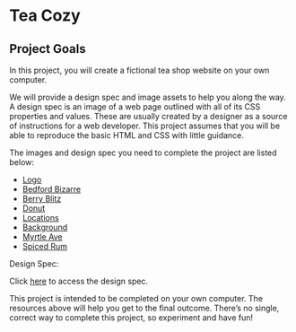 # Tea Cozy

## Project Goals
In this project, you will create a fictional tea shop website on your own computer.

We will provide a design spec and image assets to help you along the way. A design spec is an image of a web page outlined with all of its CSS properties and values. These are usually created by a designer as a source of instructions for a web developer. This project assumes that you will be able to reproduce the basic HTML and CSS with little guidance.

The images and design spec you need to complete the project are listed below:
* [Logo](https://content.codecademy.com/courses/freelance-1/unit-4/img-tea-cozy-logo.png?_gl=1*1a18xq5*_ga*Nzk0ODQ0MTUuMTY1MTkyMDQwNQ..*_ga_3LRZM6TM9L*MTY1ODkzMTMwMy45MC4xLjE2NTg5MzE3NDkuNTY.)
* [Bedford Bizarre](https://content.codecademy.com/courses/freelance-1/unit-4/img-bedford-bizarre.jpg?_gl=1*1a18xq5*_ga*Nzk0ODQ0MTUuMTY1MTkyMDQwNQ..*_ga_3LRZM6TM9L*MTY1ODkzMTMwMy45MC4xLjE2NTg5MzE3NDkuNTY.)
* [Berry Blitz](https://content.codecademy.com/courses/freelance-1/unit-4/img-berryblitz.jpg?_gl=1*1a18xq5*_ga*Nzk0ODQ0MTUuMTY1MTkyMDQwNQ..*_ga_3LRZM6TM9L*MTY1ODkzMTMwMy45MC4xLjE2NTg5MzE3NDkuNTY.)
* [Donut](https://content.codecademy.com/courses/freelance-1/unit-4/img-donut.jpg?_gl=1*1a18xq5*_ga*Nzk0ODQ0MTUuMTY1MTkyMDQwNQ..*_ga_3LRZM6TM9L*MTY1ODkzMTMwMy45MC4xLjE2NTg5MzE3NDkuNTY.)
* [Locations](https://content.codecademy.com/courses/freelance-1/unit-4/img-locations-background.jpg?_gl=1*1a18xq5*_ga*Nzk0ODQ0MTUuMTY1MTkyMDQwNQ..*_ga_3LRZM6TM9L*MTY1ODkzMTMwMy45MC4xLjE2NTg5MzE3NDkuNTY.)
* [Background](https://content.codecademy.com/courses/freelance-1/unit-4/img-mission-background.jpg?_gl=1*1a18xq5*_ga*Nzk0ODQ0MTUuMTY1MTkyMDQwNQ..*_ga_3LRZM6TM9L*MTY1ODkzMTMwMy45MC4xLjE2NTg5MzE3NDkuNTY.)
* [Myrtle Ave](https://content.codecademy.com/courses/freelance-1/unit-4/img-myrtle-ave.jpg?_gl=1*1a18xq5*_ga*Nzk0ODQ0MTUuMTY1MTkyMDQwNQ..*_ga_3LRZM6TM9L*MTY1ODkzMTMwMy45MC4xLjE2NTg5MzE3NDkuNTY.)
* [Spiced Rum](https://content.codecademy.com/courses/freelance-1/unit-4/img-spiced-rum.jpg?_gl=1*1a18xq5*_ga*Nzk0ODQ0MTUuMTY1MTkyMDQwNQ..*_ga_3LRZM6TM9L*MTY1ODkzMTMwMy45MC4xLjE2NTg5MzE3NDkuNTY.)

Design Spec:

Click [here](https://content.codecademy.com/courses/freelance-1/unit-4/img-tea-cozy-redline.jpg?_gl=1*1a18xq5*_ga*Nzk0ODQ0MTUuMTY1MTkyMDQwNQ..*_ga_3LRZM6TM9L*MTY1ODkzMTMwMy45MC4xLjE2NTg5MzE3NDkuNTY.) to access the design spec.

This project is intended to be completed on your own computer. The resources above will help you get to the final outcome. There’s no single, correct way to complete this project, so experiment and have fun!
